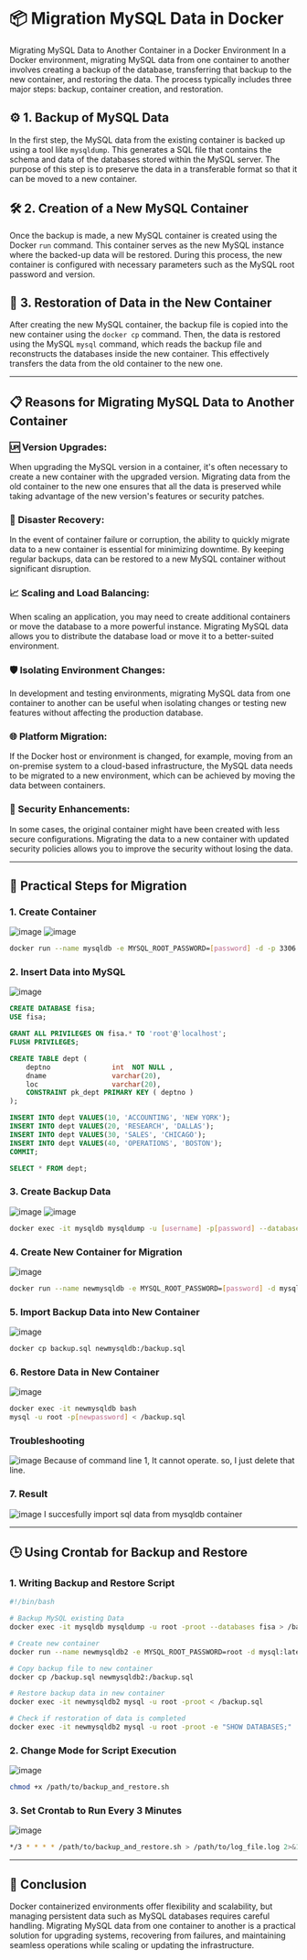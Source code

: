 
# 📦 Migration MySQL Data in Docker

Migrating MySQL Data to Another Container in a Docker Environment
In a Docker environment, migrating MySQL data from one container to another involves creating a backup of the database, transferring that backup to the new container, and restoring the data. The process typically includes three major steps: backup, container creation, and restoration.

## ⚙️ 1. Backup of MySQL Data
In the first step, the MySQL data from the existing container is backed up using a tool like `mysqldump`. This generates a SQL file that contains the schema and data of the databases stored within the MySQL server. The purpose of this step is to preserve the data in a transferable format so that it can be moved to a new container.

## 🛠️ 2. Creation of a New MySQL Container
Once the backup is made, a new MySQL container is created using the Docker `run` command. This container serves as the new MySQL instance where the backed-up data will be restored. During this process, the new container is configured with necessary parameters such as the MySQL root password and version.

## 🔄 3. Restoration of Data in the New Container
After creating the new MySQL container, the backup file is copied into the new container using the `docker cp` command. Then, the data is restored using the MySQL `mysql` command, which reads the backup file and reconstructs the databases inside the new container. This effectively transfers the data from the old container to the new one.

---

## 📋 Reasons for Migrating MySQL Data to Another Container

### 🆙 Version Upgrades:
When upgrading the MySQL version in a container, it's often necessary to create a new container with the upgraded version. Migrating data from the old container to the new one ensures that all the data is preserved while taking advantage of the new version's features or security patches.

### 🚨 Disaster Recovery:
In the event of container failure or corruption, the ability to quickly migrate data to a new container is essential for minimizing downtime. By keeping regular backups, data can be restored to a new MySQL container without significant disruption.

### 📈 Scaling and Load Balancing:
When scaling an application, you may need to create additional containers or move the database to a more powerful instance. Migrating MySQL data allows you to distribute the database load or move it to a better-suited environment.

### 🛡️ Isolating Environment Changes:
In development and testing environments, migrating MySQL data from one container to another can be useful when isolating changes or testing new features without affecting the production database.

### 🌐 Platform Migration:
If the Docker host or environment is changed, for example, moving from an on-premise system to a cloud-based infrastructure, the MySQL data needs to be migrated to a new environment, which can be achieved by moving the data between containers.

### 🔐 Security Enhancements:
In some cases, the original container might have been created with less secure configurations. Migrating the data to a new container with updated security policies allows you to improve the security without losing the data.

---

## 🚀 Practical Steps for Migration

### 1. Create Container
![image](https://github.com/user-attachments/assets/4d0587ac-7db7-45a6-b9cc-82b430f100c5)
![image](https://github.com/user-attachments/assets/57d4b532-59ce-4e54-9b65-0ce535123e5f)
```bash
docker run --name mysqldb -e MYSQL_ROOT_PASSWORD=[password] -d -p 3306:3306 mysql:latest
```

### 2. Insert Data into MySQL
![image](https://github.com/user-attachments/assets/0a2f2900-4ba7-4201-9bcc-12b661ab623d)
```sql
CREATE DATABASE fisa;
USE fisa;

GRANT ALL PRIVILEGES ON fisa.* TO 'root'@'localhost';
FLUSH PRIVILEGES;

CREATE TABLE dept (
    deptno               int  NOT NULL ,
    dname                varchar(20),
    loc                  varchar(20),
    CONSTRAINT pk_dept PRIMARY KEY ( deptno )
);

INSERT INTO dept VALUES(10, 'ACCOUNTING', 'NEW YORK');
INSERT INTO dept VALUES(20, 'RESEARCH', 'DALLAS');
INSERT INTO dept VALUES(30, 'SALES', 'CHICAGO');
INSERT INTO dept VALUES(40, 'OPERATIONS', 'BOSTON');
COMMIT;

SELECT * FROM dept;
```

### 3. Create Backup Data
![image](https://github.com/user-attachments/assets/672b7579-69b0-4208-a7b8-26db39424fb6)
![image](https://github.com/user-attachments/assets/f522e07b-73ac-4b45-81bb-6f826d120cbd)
```bash
docker exec -it mysqldb mysqldump -u [username] -p[password] --databases fisa > backup.sql
```

### 4. Create New Container for Migration
![image](https://github.com/user-attachments/assets/2bb5e987-e450-4549-8c6d-bbaffcc7e6b5)
```bash
docker run --name newmysqldb -e MYSQL_ROOT_PASSWORD=[password] -d mysql:latest
```

### 5. Import Backup Data into New Container
![image](https://github.com/user-attachments/assets/a4762645-c6b9-4583-b647-4c8e3730cc44)
```bash
docker cp backup.sql newmysqldb:/backup.sql
```

### 6. Restore Data in New Container
![image](https://github.com/user-attachments/assets/f110706d-ea6b-4c2e-856a-0807162b33f8)
```bash
docker exec -it newmysqldb bash
mysql -u root -p[newpassword] < /backup.sql
```
### Troubleshooting
![image](https://github.com/user-attachments/assets/e149d598-a39f-4bc5-ba02-fee5327b1315)
Because of command line 1, It cannot operate. so, I just delete that line.

### 7. Result
![image](https://github.com/user-attachments/assets/86ac8777-9315-4528-b694-06a277bd2b64)
I succesfully import sql data from mysqldb container

---

## 🕒 Using Crontab for Backup and Restore

### 1. Writing Backup and Restore Script
```bash
#!/bin/bash

# Backup MySQL existing Data
docker exec -it mysqldb mysqldump -u root -proot --databases fisa > /backup.sql

# Create new container
docker run --name newmysqldb2 -e MYSQL_ROOT_PASSWORD=root -d mysql:latest

# Copy backup file to new container
docker cp /backup.sql newmysqldb2:/backup.sql

# Restore backup data in new container
docker exec -it newmysqldb2 mysql -u root -proot < /backup.sql

# Check if restoration of data is completed
docker exec -it newmysqldb2 mysql -u root -proot -e "SHOW DATABASES;"
```

### 2. Change Mode for Script Execution
![image](https://github.com/user-attachments/assets/e12a7451-a7a3-4b70-ab60-ad2beba1318f)
```bash
chmod +x /path/to/backup_and_restore.sh
```

### 3. Set Crontab to Run Every 3 Minutes
![image](https://github.com/user-attachments/assets/a0217890-315f-423e-b34f-19f078974964)
```bash
*/3 * * * * /path/to/backup_and_restore.sh > /path/to/log_file.log 2>&1
```

--- 

## 🎉 Conclusion
Docker containerized environments offer flexibility and scalability, but managing persistent data such as MySQL databases requires careful handling. Migrating MySQL data from one container to another is a practical solution for upgrading systems, recovering from failures, and maintaining seamless operations while scaling or updating the infrastructure.
